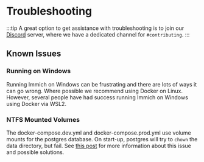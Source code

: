 # Troubleshooting

:::tip
A great option to get assistance with troubleshooting is to join our [Discord](https://discord.gg/D8JsnBEuKb) server, where we have a dedicated channel for `#contributing`.
:::

## Known Issues

### Running on Windows

Running Immich on Windows can be frustrating and there are lots of ways it can go wrong. Where possible we recommend using Docker on Linux. However, several people have had success running Immich on Windows using Docker via WSL2.

### NTFS Mounted Volumes

The docker-compose.dev.yml and docker-compose.prod.yml use volume mounts for the postgres database. On start-up, postgres will try to `chown` the data directory, but fail. See [this post](https://forums.docker.com/t/data-directory-var-lib-postgresql-data-pgdata-has-wrong-ownership/17963/24) for more information about this issue and possible solutions.
